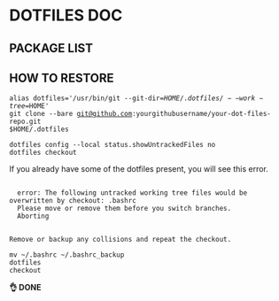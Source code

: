 # DOTFILES DOC

## PACKAGE LIST

## HOW TO RESTORE
<code>alias dotfiles='/usr/bin/git --git-dir=$HOME/.dotfiles/ --work-tree=$HOME'</code> <br>
<code>git clone --bare git@github.com:yourgithubusername/your-dot-files-repo.git $HOME/.dotfiles</code> <br>

<code>dotfiles config --local status.showUntrackedFiles no</code> <br>
<code>dotfiles checkout</code> <br>

<p>If you already have some of the dotfiles present, you will see this error.</p>

<code>
  error: The following untracked working tree files would be overwritten by checkout: .bashrc
  Please move or remove them before you switch branches.
  Aborting

  Remove or backup any collisions and repeat the checkout.
</code>

<code>mv ~/.bashrc ~/.bashrc_backup</code> <br>
<code>dotfiles checkout</code> <br>

<b>👌 DONE</b>
